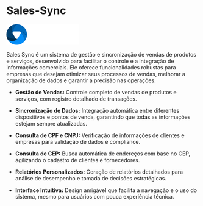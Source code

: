# Sales-Sync

![Logo do Sales Sync](./logo.png)

Sales Sync é um sistema de gestão e sincronização de vendas de produtos e serviços, desenvolvido para facilitar o controle e a integração de informações comerciais. Ele oferece funcionalidades robustas para empresas que desejam otimizar seus processos de vendas, melhorar a organização de dados e garantir a precisão nas operações.

- **Gestão de Vendas:** Controle completo de vendas de produtos e serviços, com registro detalhado de transações.

- **Sincronização de Dados:** Integração automática entre diferentes dispositivos e pontos de venda, garantindo que todas as informações estejam sempre atualizadas.

- **Consulta de CPF e CNPJ:** Verificação de informações de clientes e empresas para validação de dados e compliance.

- **Consulta de CEP:** Busca automática de endereços com base no CEP, agilizando o cadastro de clientes e fornecedores.

- **Relatórios Personalizados:** Geração de relatórios detalhados para análise de desempenho e tomada de decisões estratégicas.

- **Interface Intuitiva:** Design amigável que facilita a navegação e o uso do sistema, mesmo para usuários com pouca experiência técnica.


